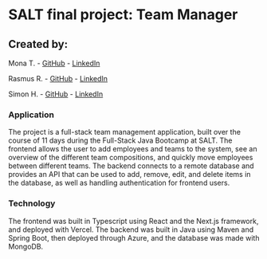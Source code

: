# SALT final project: Team Manager

## Created by:

Mona T. - [GitHub](https://github.com/monatm) - [LinkedIn](https://www.linkedin.com/in/mona-talebian/)

Rasmus R. - [GitHub](https://github.com/rratracer) - [LinkedIn](https://www.linkedin.com/in/rasmus-ravantti-b06067112/)

Simon H. - [GitHub](https://github.com/simonhong2022) - [LinkedIn](https://www.linkedin.com/in/seongbong-hong-080293121/)

### Application
The project is a full-stack team management application, built over the course of 11 days during the Full-Stack Java Bootcamp at SALT. The frontend allows the user to add employees and teams to the system, see an overview of the different team compositions, and quickly move employees between different teams. The backend connects to a remote database and provides an API that can be used to add, remove, edit, and delete items in the database, as well as handling authentication for frontend users.


### Technology

The frontend was built in Typescript using React and the Next.js framework, and deployed with Vercel. The backend was built in Java using Maven and Spring Boot, then deployed through Azure, and the database was made with MongoDB.
